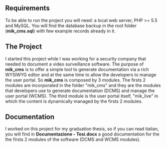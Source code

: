 ## Requirements

To be able to run the project you will need: a local web server, PHP >= 5.5 and MySQL.
You will find the database backup in the root folder (**mik_cms.sql**) with few example records already in it.

## The Project


I started this project while I was working for a security company that needed to document a video surveillance software. 
The purpose of **mik_cms** is to offer a simple tool to generate documentation via a rich WYSIWYG editor and at the same time  to allow the developers to manage the user portal.
So **mik_cms** is composed by 3 modules. The firsts 2 modules are incorporated in the folder "mik_cms" and they are the modules that developers use to generate documentation (DCMS) and manage the user portal (WCMS).
The third module is the user portal itself, "mik_live" in which the content is dynamically managed by the firsts 2 modules.

## Documentation

I worked on this project for my graduation thesis, so if you can read italian, you will find in **Documentazione - Tesi.docx** a good documentation for the the firsts 2 modules of the software (DCMS and WCMS modules).
